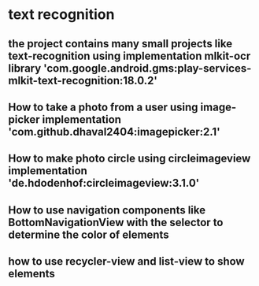 # text recognition


## the project contains many small projects like text-recognition using implementation mlkit-ocr library 'com.google.android.gms:play-services-mlkit-text-recognition:18.0.2'

## How to take a photo from a user using image-picker implementation 'com.github.dhaval2404:imagepicker:2.1' 

## How to make photo circle using circleimageview implementation 'de.hdodenhof:circleimageview:3.1.0'

## How to use navigation components like BottomNavigationView with the selector to determine the color of elements 

## how to use recycler-view and list-view to show elements
